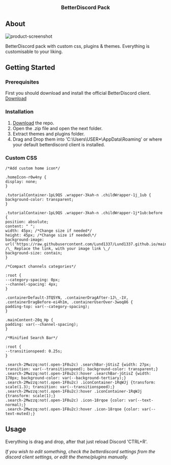 <div id="top"></div>
<br>
<div align="center">
  <h3 align="center">BetterDiscord Pack</h3>
</div>

<!-- ABOUT THE PROJECT -->

## About

![product-screenshot](https://i.imgur.com/0IoT14K.png)

BetterDiscord pack with custom css, plugins & themes. Everything is customisable to your liking.

<!-- GETTING STARTED -->

## Getting Started

### Prerequisites

First you should download and install the official BetterDiscord client. [Download](https://betterdiscord.app/)

### Installation

1. [Download](https://github.com/Lund1337/betterdiscord/archive/refs/heads/main.zip) the repo.
2. Open the .zip file and open the next folder.
3. Extract themes and plugins folder.
4. Drag and Drop them into 'C:\Users\USER\*\AppData\Roaming' or where your default betterdiscord client is installed.

### Custom CSS

```
/*Add custom home icon*/

.homeIcon-r0w4ny {
display: none;
}

.tutorialContainer-1pL9QS .wrapper-3kah-n .childWrapper-1j_1ub {
background-color: transparent;
}

.tutorialContainer-1pL9QS .wrapper-3kah-n .childWrapper-1j*1ub:before {
position: absolute;
content: " ";
width: 45px; /*Change size if needed*/
height: 45px; /*Change size if needed\*/
background-image: url('https://raw.githubusercontent.com/Lund1337/Lund1337.github.io/main/Images/Icons/Icon_L.gif'); /\_ Replace the link, with your image link \_/
background-size: contain;
}

/*Compact channels categories*/

:root {
--category-spacing: 0px;
--channel-spacing: 4px;
}

.containerDefault-3TQ5YN, .containerDragAfter-1J\_-1V, .containerDragBefore-ei4h1m, .containerUserOver-3woq86 {
padding-top: var(--category-spacing);
}

.mainContent-20q_Hp {
padding: var(--channel-spacing);
}

/*Minified Search Bar*/

:root {
--transitionspeed: 0.25s;
}

.search-2Mwzzq:not(.open-1F8u2c) .searchBar-jGtisZ {width: 27px; transition: var(--transitionspeed); background-color: transparent;}
.search-2Mwzzq:not(.open-1F8u2c):hover .searchBar-jGtisZ {width: 170px; background-color: var(--background-tertiary);}
.search-2Mwzzq:not(.open-1F8u2c) .iconContainer-1RqWJj {transform: scale(1.3); transition: var(--transitionspeed);}
.search-2Mwzzq:not(.open-1F8u2c):hover .iconContainer-1RqWJj {transform: scale(1);}
.search-2Mwzzq:not(.open-1F8u2c) .icon-18rqoe {color: var(--text-normal);}
.search-2Mwzzq:not(.open-1F8u2c):hover .icon-18rqoe {color: var(--text-muted);}
```

<!-- USAGE EXAMPLES -->

## Usage

Everything is drag and drop, after that just reload Discord 'CTRL+R'.

*If you wish to edit something, check the betterdiscord settings from the discord client settings, or edit the theme/plugins manually.*
